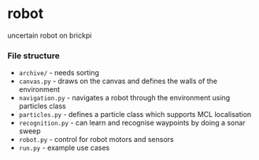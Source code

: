 # robot
uncertain robot on brickpi

### File structure
* `archive/` - needs sorting
* `canvas.py` - draws on the canvas and defines the walls of the environment
* `navigation.py` - navigates a robot through the environment using particles class
* `particles.py` - defines a particle class which supports MCL localisation
* `recognition.py` - can learn and recognise waypoints by doing a sonar sweep
* `robot.py` - control for robot motors and sensors
* `run.py` - example use cases
